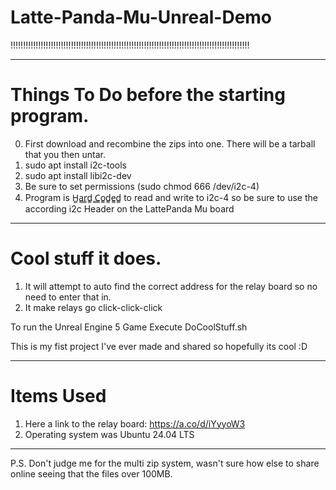 # Latte-Panda-Mu-Unreal-Demo


!!!!!!!!!!!!!!!!!!!!!!!!!!!!!!!!!!!!!!!!!!!!!!!!!!!!!!!!!!!!!!!!!!!!!!!!!!!!!!!!!!!!!!!!!!!!!!!
________________________________________________________________________________________________

# Things To Do before the starting program.
0. First download and recombine the zips into one. There will be a tarball that you then untar.
1. sudo apt install i2c-tools
2. sudo apt install libi2c-dev
3. Be sure to set permissions (sudo chmod 666 /dev/i2c-4)
4. Program is H̳a̳r̳d̳ ̳C̳o̳d̳e̳d̳ to read and write to i2c-4 so 
    be sure to use the according i2c Header on the LattePanda Mu board
   
________________________________________________________________________________________________


# Cool stuff it does.
1. It will attempt to auto find the correct address for the relay board so 
    no need to enter that in.
2. It make relays go click-click-click


To run the Unreal Engine 5 Game Execute DoCoolStuff.sh

This is my fist project I've ever made and shared so hopefully its cool  :D

________________________________________________________________________________________________

# Items Used

1. Here a link to the relay board:  https://a.co/d/iYyyoW3
2. Operating system was Ubuntu 24.04 LTS


________________________________________________________________________________________________

P.S. Don't judge me for the multi zip system, wasn't sure how else to share online seeing that the files over 100MB.
